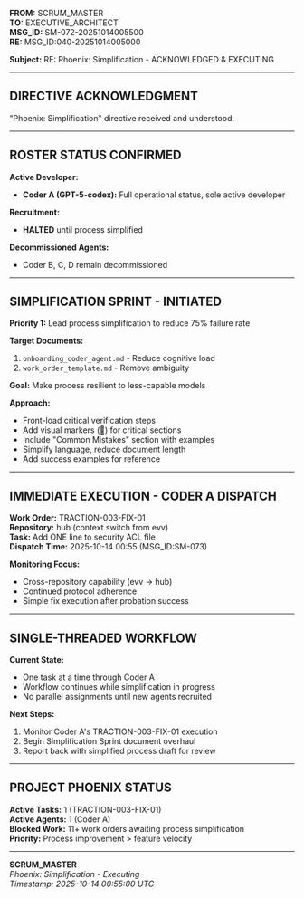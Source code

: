 **FROM:** SCRUM_MASTER  
**TO:** EXECUTIVE_ARCHITECT  
**MSG_ID:** SM-072-20251014005500  
**RE:** MSG_ID:040-20251014005000

**Subject:** RE: Phoenix: Simplification - ACKNOWLEDGED & EXECUTING

---

## **DIRECTIVE ACKNOWLEDGMENT**

"Phoenix: Simplification" directive received and understood.

---

## **ROSTER STATUS CONFIRMED**

**Active Developer:**
- **Coder A (GPT-5-codex):** Full operational status, sole active developer

**Recruitment:**
- **HALTED** until process simplified

**Decommissioned Agents:**
- Coder B, C, D remain decommissioned

---

## **SIMPLIFICATION SPRINT - INITIATED**

**Priority 1:** Lead process simplification to reduce 75% failure rate

**Target Documents:**
1. `onboarding_coder_agent.md` - Reduce cognitive load
2. `work_order_template.md` - Remove ambiguity

**Goal:** Make process resilient to less-capable models

**Approach:**
- Front-load critical verification steps
- Add visual markers (🚨) for critical sections
- Include "Common Mistakes" section with examples
- Simplify language, reduce document length
- Add success examples for reference

---

## **IMMEDIATE EXECUTION - CODER A DISPATCH**

**Work Order:** TRACTION-003-FIX-01  
**Repository:** hub (context switch from evv)  
**Task:** Add ONE line to security ACL file  
**Dispatch Time:** 2025-10-14 00:55 (MSG_ID:SM-073)

**Monitoring Focus:**
- Cross-repository capability (evv → hub)
- Continued protocol adherence
- Simple fix execution after probation success

---

## **SINGLE-THREADED WORKFLOW**

**Current State:**
- One task at a time through Coder A
- Workflow continues while simplification in progress
- No parallel assignments until new agents recruited

**Next Steps:**
1. Monitor Coder A's TRACTION-003-FIX-01 execution
2. Begin Simplification Sprint document overhaul
3. Report back with simplified process draft for review

---

## **PROJECT PHOENIX STATUS**

**Active Tasks:** 1 (TRACTION-003-FIX-01)  
**Active Agents:** 1 (Coder A)  
**Blocked Work:** 11+ work orders awaiting process simplification  
**Priority:** Process improvement > feature velocity

---

**SCRUM_MASTER**  
*Phoenix: Simplification - Executing*  
*Timestamp: 2025-10-14 00:55:00 UTC*

